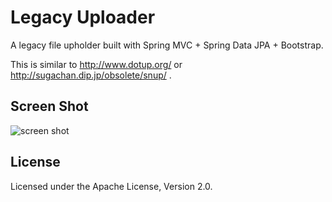 # Legacy Uploader

A legacy file upholder built with Spring MVC + Spring Data JPA + Bootstrap.

This is similar to http://www.dotup.org/ or http://sugachan.dip.jp/obsolete/snup/ .

## Screen Shot

![screen shot][1]

## License
Licensed under the Apache License, Version 2.0.

  [1]: https://raw.github.com/making/legacy-uploader/master/wiki/images/screen01.png